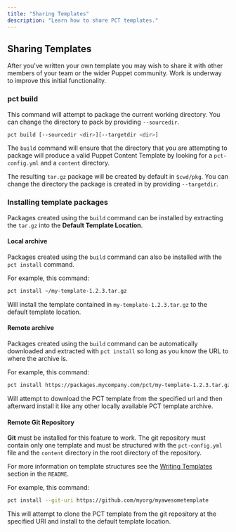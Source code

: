 ```yaml
---
title: "Sharing Templates"
description: "Learn how to share PCT templates."
---
```


## Sharing Templates

After you've written your own template you may wish to share it with other members of your team or the wider Puppet community. Work is underway to improve this initial functionality.

### pct build

This command will attempt to package the current working directory. You can change the directory to pack by providing `--sourcedir`.

``` bash
pct build [--sourcedir <dir>][--targetdir <dir>]
```

The `build` command will ensure that the directory that you are attempting to package will produce a valid Puppet Content Template by looking for a `pct-config.yml` and a `content` directory.

The resulting `tar.gz` package will be created by default in `$cwd/pkg`. You can change the directory the package is created in by providing `--targetdir`.

### Installing template packages

Packages created using the `build` command can be installed by extracting the `tar.gz` into  the **Default Template Location**.

#### Local archive

Packages created using the `build` command can also be installed with the `pct install` command.

For example, this command:

```bash
pct install ~/my-template-1.2.3.tar.gz
```

Will install the template contained in `my-template-1.2.3.tar.gz` to the default template location.

#### Remote archive

Packages created using the `build` command can be automatically downloaded and extracted with `pct install` so long as you know the URL to where the archive is.

For example, this command:

```bash
pct install https://packages.mycompany.com/pct/my-template-1.2.3.tar.gz
```

Will attempt to download the PCT template from the specified url and then afterward install it like any other locally available PCT template archive.

#### Remote Git Repository

**Git** must be installed for this feature to work. The git repository must contain only one template and must be structured with the `pct-config.yml` file and the `content` directory in the root directory of the repository.

For more information on template structures see the [Writing Templates](https://github.com/puppetlabs/pdkgo#writing-templates) section in the `README`.

For example, this command:

```bash
pct install --git-uri https://github.com/myorg/myawesometemplate
```

This will attempt to clone the PCT template from the git repository at the specified URI and install to the default template location.
